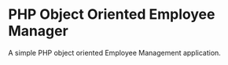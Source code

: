 # PHP Object Oriented Employee Manager
A simple PHP object oriented Employee Management application.
